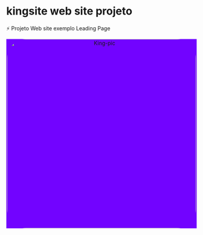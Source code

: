 # kingsite web site projeto
⚡ Projeto Web site exemplo Leading Page

<div style="background:rgb(114, 3, 255);" align="center">
    <img align="center" alt="King-pic" height="500" style="border-radius:50px;" src="https://github.com/kingvnyarts/kingsite/blob/master/O%20futuro%20é%20agora!.png?width=676&height=676">
</div>
